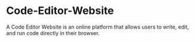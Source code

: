 # Code-Editor-Website
A Code Editor Website is an online platform that allows users to write, edit, and run code directly in their browser.
